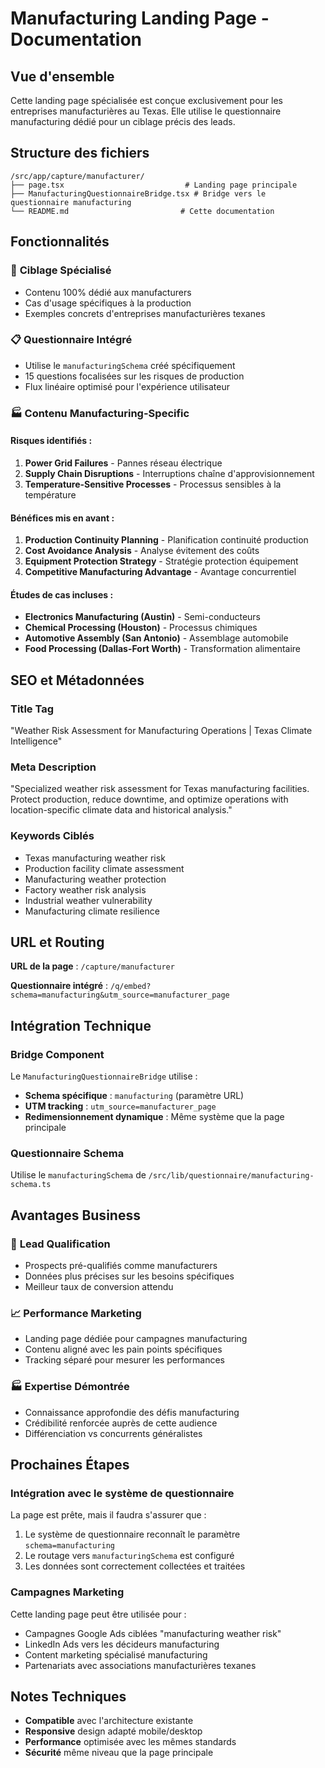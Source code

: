# Manufacturing Landing Page - Documentation

## Vue d'ensemble

Cette landing page spécialisée est conçue exclusivement pour les entreprises manufacturières au Texas. Elle utilise le questionnaire manufacturing dédié pour un ciblage précis des leads.

## Structure des fichiers

```
/src/app/capture/manufacturer/
├── page.tsx                           # Landing page principale
├── ManufacturingQuestionnaireBridge.tsx # Bridge vers le questionnaire manufacturing
└── README.md                         # Cette documentation
```

## Fonctionnalités

### 🎯 **Ciblage Spécialisé**
- Contenu 100% dédié aux manufacturers
- Cas d'usage spécifiques à la production
- Exemples concrets d'entreprises manufacturières texanes

### 📋 **Questionnaire Intégré**
- Utilise le `manufacturingSchema` créé spécifiquement
- 15 questions focalisées sur les risques de production
- Flux linéaire optimisé pour l'expérience utilisateur

### 🏭 **Contenu Manufacturing-Specific**

#### Risques identifiés :
1. **Power Grid Failures** - Pannes réseau électrique
2. **Supply Chain Disruptions** - Interruptions chaîne d'approvisionnement  
3. **Temperature-Sensitive Processes** - Processus sensibles à la température

#### Bénéfices mis en avant :
1. **Production Continuity Planning** - Planification continuité production
2. **Cost Avoidance Analysis** - Analyse évitement des coûts
3. **Equipment Protection Strategy** - Stratégie protection équipement
4. **Competitive Manufacturing Advantage** - Avantage concurrentiel

#### Études de cas incluses :
- **Electronics Manufacturing (Austin)** - Semi-conducteurs
- **Chemical Processing (Houston)** - Processus chimiques
- **Automotive Assembly (San Antonio)** - Assemblage automobile
- **Food Processing (Dallas-Fort Worth)** - Transformation alimentaire

## SEO et Métadonnées

### **Title Tag**
"Weather Risk Assessment for Manufacturing Operations | Texas Climate Intelligence"

### **Meta Description**
"Specialized weather risk assessment for Texas manufacturing facilities. Protect production, reduce downtime, and optimize operations with location-specific climate data and historical analysis."

### **Keywords Ciblés**
- Texas manufacturing weather risk
- Production facility climate assessment
- Manufacturing weather protection
- Factory weather risk analysis
- Industrial weather vulnerability
- Manufacturing climate resilience

## URL et Routing

**URL de la page** : `/capture/manufacturer`

**Questionnaire intégré** : `/q/embed?schema=manufacturing&utm_source=manufacturer_page`

## Intégration Technique

### Bridge Component
Le `ManufacturingQuestionnaireBridge` utilise :
- **Schema spécifique** : `manufacturing` (paramètre URL)
- **UTM tracking** : `utm_source=manufacturer_page`
- **Redimensionnement dynamique** : Même système que la page principale

### Questionnaire Schema
Utilise le `manufacturingSchema` de `/src/lib/questionnaire/manufacturing-schema.ts`

## Avantages Business

### 🎯 **Lead Qualification**
- Prospects pré-qualifiés comme manufacturers
- Données plus précises sur les besoins spécifiques
- Meilleur taux de conversion attendu

### 📈 **Performance Marketing**
- Landing page dédiée pour campagnes manufacturing
- Contenu aligné avec les pain points spécifiques
- Tracking séparé pour mesurer les performances

### 🏭 **Expertise Démontrée**
- Connaissance approfondie des défis manufacturing
- Crédibilité renforcée auprès de cette audience
- Différenciation vs concurrents généralistes

## Prochaines Étapes

### Intégration avec le système de questionnaire
La page est prête, mais il faudra s'assurer que :
1. Le système de questionnaire reconnaît le paramètre `schema=manufacturing`
2. Le routage vers `manufacturingSchema` est configuré
3. Les données sont correctement collectées et traitées

### Campagnes Marketing
Cette landing page peut être utilisée pour :
- Campagnes Google Ads ciblées "manufacturing weather risk"
- LinkedIn Ads vers les décideurs manufacturing
- Content marketing spécialisé manufacturing
- Partenariats avec associations manufacturières texanes

## Notes Techniques

- **Compatible** avec l'architecture existante
- **Responsive** design adapté mobile/desktop
- **Performance** optimisée avec les mêmes standards
- **Sécurité** même niveau que la page principale
